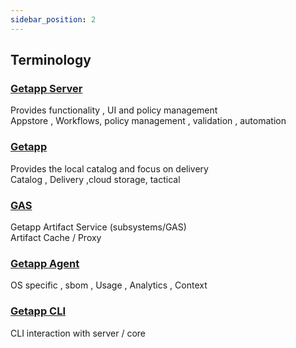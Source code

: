 ```yaml
---
sidebar_position: 2
---
```


Terminology
-----------

### [Getapp Server](https://wiki.getapp.sh/terminology/subsystems/getapp-server)

Provides functionality , UI and policy management\
Appstore , Workflows, policy management , validation , automation

### [Getapp](https://wiki.getapp.sh/subsytems/getapp)

Provides the local catalog and focus on delivery\
Catalog , Delivery ,cloud storage, tactical

### [GAS](https://wiki.getapp.sh/terminology/subsystems/GAS)

Getapp Artifact Service (subsystems/GAS)\
Artifact Cache / Proxy

### [Getapp Agent](https://wiki.getapp.sh/terminology/subsystems/getmap-agent)

OS specific , sbom , Usage , Analytics , Context

### [Getapp CLI](https://wiki.getapp.sh/terminology/subsystems/getmap-cli)

CLI interaction with server / core


